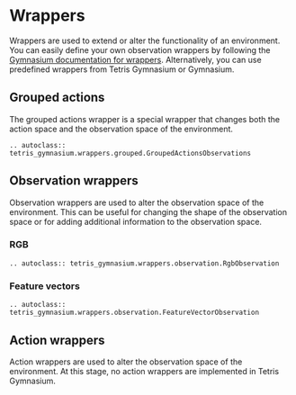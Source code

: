 # Wrappers

Wrappers are used to extend or alter the functionality of an environment.
You can easily define your own observation wrappers by following the [Gymnasium documentation for wrappers](https://gymnasium.farama.org/api/wrappers/).
Alternatively, you can use predefined wrappers from Tetris Gymnasium or Gymnasium.

## Grouped actions

The grouped actions wrapper is a special wrapper that changes both the action space and the observation space of the environment.

```{eval-rst}
.. autoclass:: tetris_gymnasium.wrappers.grouped.GroupedActionsObservations
```

## Observation wrappers

Observation wrappers are used to alter the observation space of the environment. This can be useful for changing the
shape of the observation space or for adding additional information to the observation space.

### RGB

```{eval-rst}
.. autoclass:: tetris_gymnasium.wrappers.observation.RgbObservation
```

### Feature vectors

```{eval-rst}
.. autoclass:: tetris_gymnasium.wrappers.observation.FeatureVectorObservation
```

## Action wrappers

Action wrappers are used to alter the observation space of the environment. At this stage, no
action wrappers are implemented in Tetris Gymnasium.

